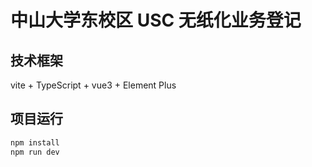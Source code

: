 # 中山大学东校区 USC 无纸化业务登记

## 技术框架

vite + TypeScript + vue3 + Element Plus

## 项目运行

```bash
npm install
npm run dev
```

